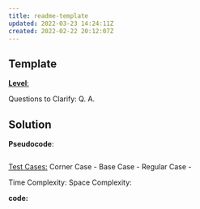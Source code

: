 ```yaml
---
title: readme-template
updated: 2022-03-23 14:24:11Z
created: 2022-02-22 20:12:07Z
---
```


## **Template**

<ins>**Level**:</ins>

Questions to Clarify:
Q.
A.

## Solution

**Pseudocode**:
```

```
<ins>Test Cases:</ins>
Corner Case -
Base Case -
Regular Case -

Time Complexity:
Space Complexity:

**code:**
```java

```